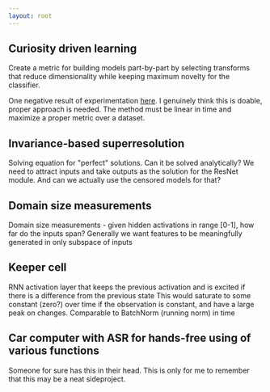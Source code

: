 ```yaml
---
layout: root
---
```


## Curiosity driven learning

Create a metric for building models part-by-part by selecting transforms that reduce dimensionality
while keeping maximum novelty for the classifier.

One negative result of experimentation [here](bin/Curiosity.ipynb). I genuinely think this is doable, proper approach is needed. The method must be linear in time and maximize a proper metric over a dataset.

## Invariance-based superresolution

Solving equation for "perfect" solutions. Can it be solved analytically? We need to attract inputs and take outputs as the solution for the ResNet module. And can we actually use the censored models for that?

## Domain size measurements

Domain size measurements - given hidden activations in range [0-1], how far do the inputs span?
Generally we want features to be meaningfully generated in only subspace of inputs

## Keeper cell

RNN activation layer that keeps the previous activation and is excited if there is a difference from the previous state
This would saturate to some constant (zero?) over time if the observation is constant, and have a large peak on changes.
Comparable to BatchNorm (running norm) in time

## Car computer with ASR for hands-free using of various functions

Someone for sure has this in their head. This is only for me to remember that this may be a neat sideproject.